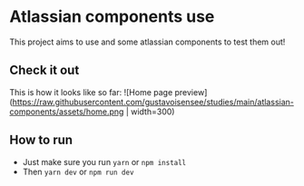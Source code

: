 # Atlassian components use

This project aims to use and some atlassian components to test them out!

## Check it out

This is how it looks like so far:
![Home page preview](https://raw.githubusercontent.com/gustavoisensee/studies/main/atlassian-components/assets/home.png | width=300)


## How to run

* Just make sure you run `yarn` or `npm install`
* Then `yarn dev` or `npm run dev`